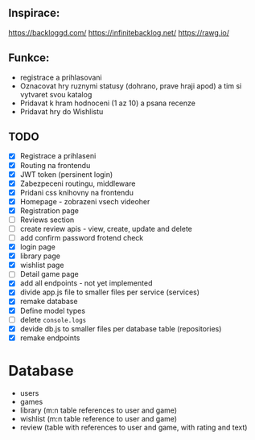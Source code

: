 ## Inspirace:

https://backloggd.com/
https://infinitebacklog.net/
https://rawg.io/

## Funkce:

- registrace a prihlasovani
- Oznacovat hry ruznymi statusy (dohrano, prave hraji apod) a tim si vytvaret svou katalog
- Pridavat k hram hodnoceni (1 az 10) a psana recenze
- Pridavat hry do Wishlistu

## TODO

- [x] Registrace a prihlaseni
- [x] Routing na frontendu
- [x] JWT token (persinent login)
- [x] Zabezpeceni routingu, middleware
- [x] Pridani css knihovny na frontendu
- [x] Homepage - zobrazeni vsech videoher
- [x] Registration page
- [ ] Reviews section
- [ ] create review apis - view, create, update and delete
- [ ] add confirm password frotend check
- [x] login page
- [x] library page
- [x] wishlist page
- [ ] Detail game page
- [x] add all endpoints - not yet implemented
- [x] divide app.js file to smaller files per service (services)
- [x] remake database
- [x] Define model types
- [ ] delete `console.logs`
- [x] devide db.js to smaller files per database table (repositories)
- [x] remake endpoints

# Database

- users
- games
- library (m:n table references to user and game)
- wishlist (m:n table reference to user and game)
- review (table with references to user and game, with rating and text)
